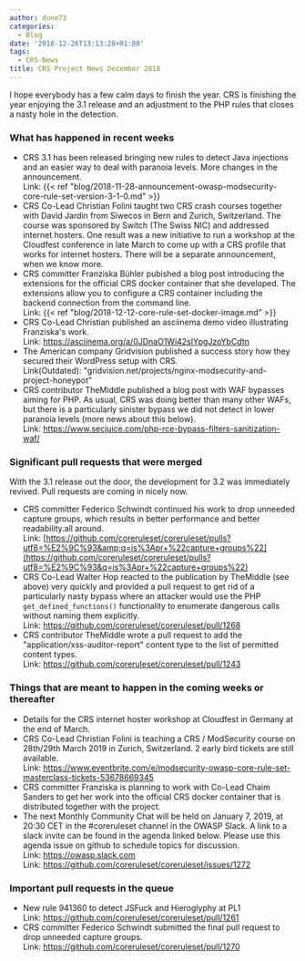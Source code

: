 ```yaml
---
author: dune73
categories:
  - Blog
date: '2018-12-26T13:13:28+01:00'
tags:
  - CRS-News
title: CRS Project News December 2018
---
```



I hope everybody has a few calm days to finish the year. CRS is finishing the year enjoying the 3.1 release and an adjustment to the PHP rules that closes a nasty hole in the detection.

### **What has happened in recent weeks**

- CRS 3.1 has been released bringing new rules to detect Java injections and an easier way to deal with paranoia levels. More changes in the announcement.  
    Link: {{< ref "blog/2018-11-28-announcement-owasp-modsecurity-core-rule-set-version-3-1-0.md" >}}
- CRS Co-Lead Christian Folini taught two CRS crash courses together with David Jardin from Siwecos in Bern and Zurich, Switzerland. The course was sponsored by Switch (The Swiss NIC) and addressed internet hosters. One result was a new initiative to run a workshop at the Cloudfest conference in late March to come up with a CRS profile that works for internet hosters. There will be a separate announcement, when we know more.
- CRS committer Franziska Bühler pubished a blog post introducing the extensions for the official CRS docker container that she developed. The extensions allow you to configure a CRS container including the backend connection from the command line.  
    Link: {{< ref "blog/2018-12-12-core-rule-set-docker-image.md" >}}
- CRS Co-Lead Christian published an asciinema demo video illustrating Franziska's work.  
    Link: <https://asciinema.org/a/0JDnaO1Wi42sIYpgJzoYbCdtn>
- The American company Gridvision published a success story how they secured their WordPress setup with CRS.  
    Link(Outdated): "gridvision.net/projects/nginx-modsecurity-and-project-honeypot"
- CRS contributor TheMiddle published a blog post with WAF bypasses aiming for PHP. As usual, CRS was doing better than many other WAFs, but there is a particularly sinister bypass we did not detect in lower paranoia levels (more news about this below).  
    Link: <https://www.secjuice.com/php-rce-bypass-filters-sanitization-waf/>

### Significant pull requests that were merged

With the 3.1 release out the door, the development for 3.2 was immediately revived. Pull requests are coming in nicely now.

- CRS committer Federico Schwindt continued his work to drop unneeded capture groups, which results in better performance and better readability.all around.  
    Link: [https://github.com/coreruleset/coreruleset/pulls?utf8=%E2%9C%93&amp;q=is%3Apr+%22capture+groups%22](https://github.com/coreruleset/coreruleset/pulls?utf8=%E2%9C%93&q=is%3Apr+%22capture+groups%22)
- CRS Co-Lead Walter Hop reacted to the publication by TheMiddle (see above) very quickly and provided a pull request to get rid of a particularly nasty bypass where an attacker would use the PHP `get_defined_functions()` functionality to enumerate dangerous calls without naming them explicitly.  
    Link: <https://github.com/coreruleset/coreruleset/pull/1268>
- CRS contributor TheMiddle wrote a pull request to add the "application/xss-auditor-report" content type to the list of permitted content types.  
    Link: <https://github.com/coreruleset/coreruleset/pull/1243>

### Things that are meant to happen in the coming weeks or thereafter

- Details for the CRS internet hoster workshop at Cloudfest in Germany at the end of March.
- CRS Co-Lead Christian Folini is teaching a CRS / ModSecurity course on 28th/29th March 2019 in Zurich, Switzerland. 2 early bird tickets are still available.  
    Link: <https://www.eventbrite.com/e/modsecurity-owasp-core-rule-set-masterclass-tickets-53678669345>
- CRS committer Franziska is planning to work with Co-Lead Chaim Sanders to get her work into the official CRS docker container that is distributed together with the project.
- The next Monthly Community Chat will be held on January 7, 2019, at 20:30 CET in the #coreruleset channel in the OWASP Slack. A link to a slack invite can be found in the agenda linked below. Please use this agenda issue on github to schedule topics for discussion.  
    Link: <https://owasp.slack.com>  
    Link: <https://github.com/coreruleset/coreruleset/issues/1272>

### Important pull requests in the queue

- New rule 941360 to detect JSFuck and Hieroglyphy at PL1  
    Link: <https://github.com/coreruleset/coreruleset/pull/1261>
- CRS committer Federico Schwindt submitted the final pull request to drop unneeded capture groups.  
    Link: <https://github.com/coreruleset/coreruleset/pull/1270>
